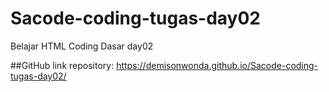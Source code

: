 # Sacode-coding-tugas-day02
Belajar  HTML Coding Dasar day02


##GitHub
link repository:
https://demisonwonda.github.io/Sacode-coding-tugas-day02/

